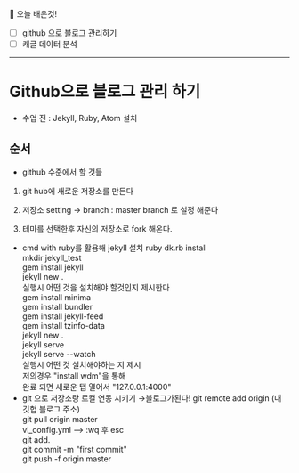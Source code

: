 👋  오늘 배운것!

- [ ]  github 으로 블로그 관리하기
- [ ]  캐글 데이터 분석

---

# Github으로 블로그 관리 하기

- 수업 전 : Jekyll, Ruby, Atom 설치

## 순서

- github 수준에서 할 것들<br>
1. git hub에 새로운 저장소를 만든다 <br>

  2.  저장소 setting → branch : master branch 로 설정 해준다   <br>

  3. 테마를 선택한후 자신의 저장소로 fork 해온다.<br>

- cmd with ruby를 활용해 jekyll 설치 
ruby dk.rb install<br>
mkdir jekyll_test<br>
gem install jekyll<br>
jekyll new .<br>
실행시 어떤 것을 설치해야 할것인지 제시한다<br>
gem install minima<br>
gem install bundler<br>
gem install jekyll-feed<br>
gem install tzinfo-data<br>
jekyll new .<br>
jekyll serve<br>
jekyll serve --watch<br>
실행시 어떤 것 설치해야하는 지 제시<br>
저의경우 "install wdm"을 통해<br>
완료 되면 새로운 탭 열어서 "127.0.0.1:4000"<br>
- git 으로 저장소랑 로컬 연동 시키기 →블로그가된다! 
git remote add origin (내 깃헙 블로그 주소)<br>
git pull origin master<br>
vi_config.yml --> :wq 후 esc<br>
git add.<br>
git commit -m "first commit"<br>
git push -f origin master<br>

